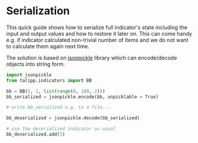 # Serialization

This quick guide shows how to serialize full indicator's state including the input and output values and how to restore it later on. This can come handy e.g. if indicator calculated non-trivial number of items and we do not want to calculate them again next time.

The solution is based on [jsonpickle](https://pypi.org/project/jsonpickle) library which can encode/decode objects into string form.

```python
import jsonpickle
from talipp.indicators import BB

bb = BB(5, 1, list(range(0, 100, 2)))
bb_serialized = jsonpickle.encode(bb, unpicklable = True)

# write bb_serialized e.g. to a file...

bb_deserialized = jsonpickle.decode(bb_serialized)

# use the deserialized indicator as usual
bb_deserialized.add(5)
```
